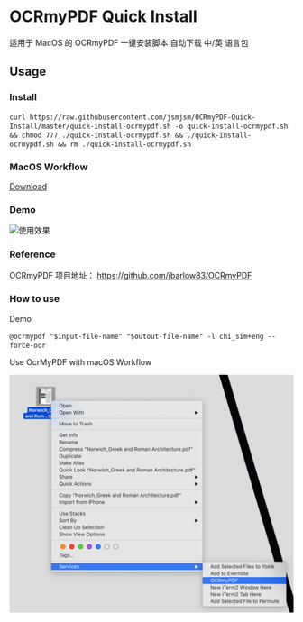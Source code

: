 # OCRmyPDF Quick Install
适用于 MacOS 的 OCRmyPDF 一键安装脚本
自动下载 中/英 语言包
## Usage
### Install
```
curl https://raw.githubusercontent.com/jsmjsm/OCRmyPDF-Quick-Install/master/quick-install-ocrmypdf.sh -o quick-install-ocrmypdf.sh && chmod 777 ./quick-install-ocrmypdf.sh && ./quick-install-ocrmypdf.sh && rm ./quick-install-ocrmypdf.sh
```
### MacOS Workflow
[Download](https://github.com/jsmjsm/OCRmyPDF-Quick-Install/blob/master/OCRmyPDF.workflow.zip)
### Demo
![使用效果](https://raw.githubusercontent.com/jsmjsm/ocrmypdf-install/master/demo.jpg)
### Reference
OCRmyPDF 项目地址： https://github.com/jbarlow83/OCRmyPDF

### How to use
Demo
```
@ocrmypdf "$input-file-name" "$outout-file-name" -l chi_sim+eng --force-ocr
```
Use OcrMyPDF with macOS Workflow

![with Workflow](./demo2.png)


